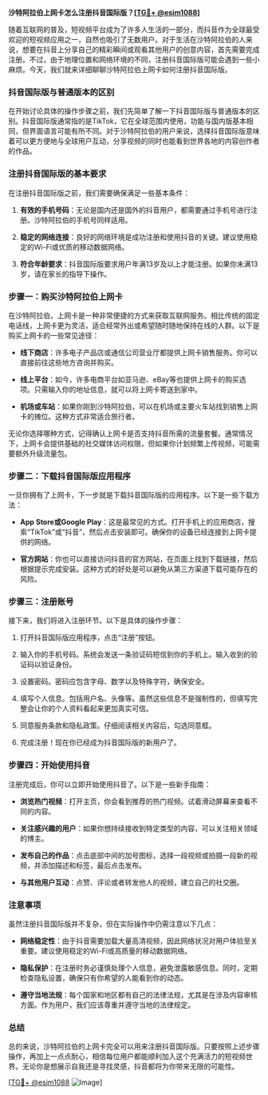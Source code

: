**沙特阿拉伯上网卡怎么注册抖音国际版？[[TG💪+ @esim1088](https://t.me/s/esim1088)]**

随着互联网的普及，短视频平台成为了许多人生活的一部分，而抖音作为全球最受欢迎的短视频应用之一，自然也吸引了无数用户。对于生活在沙特阿拉伯的人来说，想要在抖音上分享自己的精彩瞬间或观看其他用户的创意内容，首先需要完成注册。不过，由于地理位置和网络环境的不同，注册抖音国际版可能会遇到一些小麻烦。今天，我们就来详细聊聊沙特阿拉伯上网卡如何注册抖音国际版。

### 抖音国际版与普通版本的区别

在开始讨论具体的操作步骤之前，我们先简单了解一下抖音国际版与普通版本的区别。抖音国际版通常指的是TikTok，它在全球范围内使用，功能与国内版基本相同，但界面语言可能有所不同。对于沙特阿拉伯的用户来说，选择抖音国际版意味着可以更方便地与全球用户互动，分享视频的同时也能看到世界各地的内容创作者的作品。

### 注册抖音国际版的基本要求

在注册抖音国际版之前，我们需要确保满足一些基本条件：

1. **有效的手机号码**：无论是国内还是国外的抖音用户，都需要通过手机号进行注册。沙特阿拉伯的手机号同样适用。
   
2. **稳定的网络连接**：良好的网络环境是成功注册和使用抖音的关键。建议使用稳定的Wi-Fi或优质的移动数据网络。

3. **符合年龄要求**：抖音国际版要求用户年满13岁及以上才能注册。如果你未满13岁，请在家长的指导下操作。

### 步骤一：购买沙特阿拉伯上网卡

在沙特阿拉伯，上网卡是一种非常便捷的方式来获取互联网服务。相比传统的固定电话线，上网卡更为灵活，适合经常外出或希望随时随地保持在线的人群。以下是购买上网卡的一些常见途径：

- **线下商店**：许多电子产品店或通信公司营业厅都提供上网卡销售服务。你可以直接前往这些地方咨询并购买。
  
- **线上平台**：如今，许多电商平台如亚马逊、eBay等也提供上网卡的购买选项。只需输入你的地址信息，就可以将上网卡寄送到家中。

- **机场或车站**：如果你刚到沙特阿拉伯，可以在机场或主要火车站找到销售上网卡的摊位。这种方式非常适合旅行者。

无论你选择哪种方式，记得确认上网卡是否支持抖音所需的流量套餐。通常情况下，上网卡会提供基础的社交媒体访问权限，但如果你计划频繁上传视频，可能需要额外升级流量包。

### 步骤二：下载抖音国际版应用程序

一旦你拥有了上网卡，下一步就是下载抖音国际版的应用程序。以下是一些下载方法：

- **App Store或Google Play**：这是最常见的方式。打开手机上的应用商店，搜索“TikTok”或“抖音”，然后点击安装即可。确保你的设备已经连接到上网卡提供的网络。

- **官方网站**：你也可以直接访问抖音的官方网站，在页面上找到下载链接，然后根据提示完成安装。这种方式的好处是可以避免从第三方渠道下载可能存在的风险。

### 步骤三：注册账号

接下来，我们将进入注册环节。以下是具体的操作步骤：

1. 打开抖音国际版应用程序，点击“注册”按钮。
   
2. 输入你的手机号码。系统会发送一条验证码短信到你的手机上。输入收到的验证码以验证身份。

3. 设置密码。密码应包含字母、数字以及特殊字符，确保安全。

4. 填写个人信息。包括用户名、头像等。虽然这些信息不是强制性的，但填写完整会让你的个人资料看起来更加真实可信。

5. 同意服务条款和隐私政策。仔细阅读相关内容后，勾选同意框。

6. 完成注册！现在你已经成为抖音国际版的新用户了。

### 步骤四：开始使用抖音

注册完成后，你可以立即开始使用抖音了。以下是一些新手指南：

- **浏览热门视频**：打开主页，你会看到推荐的热门视频。试着滑动屏幕来查看不同的内容。

- **关注感兴趣的用户**：如果你想持续接收到特定类型的内容，可以关注相关领域的博主。

- **发布自己的作品**：点击底部中间的加号图标，选择一段视频或拍摄一段新的视频，并添加描述和标签，最后点击发布。

- **与其他用户互动**：点赞、评论或者转发他人的视频，建立自己的社交圈。

### 注意事项

虽然注册抖音国际版并不复杂，但在实际操作中仍需注意以下几点：

- **网络稳定性**：由于抖音需要加载大量高清视频，因此网络状况对用户体验至关重要。建议使用稳定的Wi-Fi或高质量的移动数据网络。

- **隐私保护**：在注册时务必谨慎处理个人信息，避免泄露敏感信息。同时，定期检查隐私设置，确保只有你希望的人能看到你的动态。

- **遵守当地法规**：每个国家和地区都有自己的法律法规，尤其是在涉及内容审核方面。作为用户，我们应该尊重并遵守当地的法律规定。

### 总结

总的来说，沙特阿拉伯的上网卡完全可以用来注册抖音国际版。只要按照上述步骤操作，再加上一点点耐心，相信每位用户都能顺利加入这个充满活力的短视频世界。无论你是想展示自我还是寻找灵感，抖音都将为你带来无限的可能性。

[[TG💪+ @esim1088](https://t.me/s/esim1088) ![Image](https://i.postimg.cc/4NQfJmqS/Snipaste-2025-05-13-00-14-12.png)]